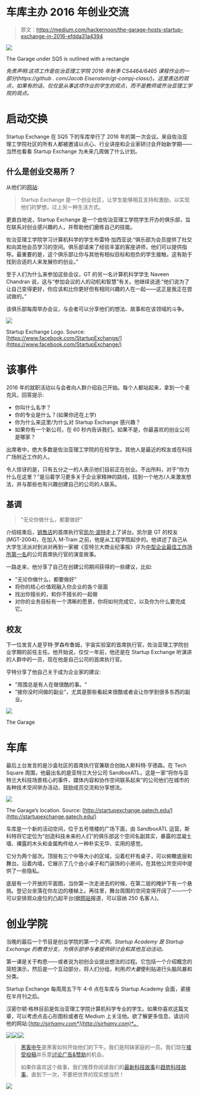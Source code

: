 # 车库主办 2016 年创业交流

> 原文：<https://medium.com/hackernoon/the-garage-hosts-startup-exchange-in-2016-efdda31a4394>

![](img/2babd178e9b80b4e424f9effab673dec.png)

The Garage under SQ5 is outlined with a rectangle

*免责声明:这项工作是佐治亚理工学院 2016 年秋季 CS4464/6465 课程作业的一部分(https://github . com/Jacob Eisenstein/gt-compj-class/)。这里表达的观点，如果有的话，仅仅是从事这项作业的学生的观点，而不是教师或乔治亚理工学院的观点。*

# 启动交换

Startup Exchange 在 SQ5 下的车库举行了 2016 年的第一次会议。来自佐治亚理工学院社区的所有人都被邀请以点心、行业讲座和企业家研讨会开始新学期——当然也看看 Startup Exchange 为未来几周做了什么计划。

## **什么是创业交易所？**

从他们的[网站](http://startupexchange.gatech.edu/):

> Startup Exchange 是一个创业社区，让学生能够相互支持和激励，以实现他们的梦想，过上另一种生活方式。

更直白地说，Startup Exchange 是一个由佐治亚理工学院学生开办的俱乐部，旨在联系对创业感兴趣的人，并帮助他们磨练自己的技能。

佐治亚理工学院学习计算机科学的学生布雷特·加西亚说:“俱乐部为会员提供了社交和向其他会员学习的空间。俱乐部请来了经验丰富的客座讲师，他们可以提供指导。最重要的是，这个俱乐部让你与其他有相似目标和抱负的学生接触，这有助于找到合适的人来发展你的创业。”

至于人们为什么来参加这些会议，GT 的另一名计算机科学学生 Naveen Chandran 说，这与“参加会议的人的动机和智慧”有关。他继续说道:“他们说为了让自己变得更好，你应该和比你更好但有相同兴趣的人在一起——这正是我正在尝试做的。”

该俱乐部每周举办会议，与会者可以分享他们的想法、故事和在该领域的斗争。

![](img/1d1bcb0c0ad51e98f6746e9049ec0ca6.png)

Startup Exchange Logo. Source: [https://www.facebook.com/StartupExchange/](https://www.facebook.com/StartupExchange/)

# 该事件

2016 年的就职活动以与会者向人群介绍自己开始。每个人都站起来，拿到一个麦克风，回答提示:

*   你叫什么名字？
*   你的专业是什么？(如果你还在上学)
*   你为什么来这里/为什么对 Startup Exchange 感兴趣？
*   如果你有一个新公司，在 60 秒内告诉我们。如果不是，你最喜欢的创业公司是哪家？

出席者中，绝大多数是佐治亚理工学院的在校学生。其他人是最近的校友或在科技广场附近工作的人。

令人惊讶的是，只有五分之一的人表示他们目前正在创业。不出所料，对于“你为什么在这里？”是沿着学习更多关于企业家精神的路线，找到一个地方/人来激发想法，并与那些也有兴趣创建自己的公司的人联系。

## 基调

> "无论你做什么，都要做好"

介绍结束后，[销售店](https://salesloft.com/)的首席执行官[凯尔·波特](https://www.linkedin.com/in/kyleporter)走上了讲台。凯尔是 GT 的校友(MGT-2004)，在加入 M-Train 之前，他是从工程学院起步的。他讲述了自己从大学生活派对到派对再到一家被《亚特兰大商业纪事报》评为[中型企业最佳工作场所第一名](http://www.bizjournals.com/atlanta/news/2015/09/10/2015-best-places-to-work.html)的公司首席执行官的演变故事。

一路走来，他分享了自己在创建公司期间获得的一些建议，比如:

*   "无论你做什么，都要做好"
*   将你的核心价值观融入你企业的各个层面
*   找出你擅长的，和你不擅长的一起做
*   对你的业务目标有一个清晰的愿景，你将如何完成它，以及你为什么要完成它。

## 校友

下一位发言人是亨特·罗森布鲁姆，宇宙实验室的首席执行官，佐治亚理工学院创业学期的前任主任。他开始说，仅仅一年前，他还是在 Startup Exchange 听演讲的人群中的一员，现在他是自己公司的首席执行官。

亨特分享了他自己关于成为企业家的建议:

*   "周围总是有人在做很酷的事。"
*   “接你没时间做的副业”，尤其是那些看起来很酷或者会让你学到很多东西的副业。

![](img/5aa5935318ec1129b2866bc21954ad01.png)

The Garage

# 车库

最后上台发言的是沙盒社区的首席执行官兼联合创始人斯科特·亨德森。在 Tech Square 周围，他最出名的是亚特兰大分公司 SandboxATL，这是一家“将你与亚特兰大科技场景核心的事件、媒体内容和协作空间联系起来”的公司他们在城市的各种技术空间举办活动，鼓励成员交流和分享想法。

![](img/244b2f5d317652da63c7cda5a8b5439c.png)

The Garage’s location. Source: [http://startupexchange.gatech.edu/](http://startupexchange.gatech.edu/)

车库是一个新的活动空间，位于五号塔楼的广场下面，由 SandboxATL 运营。斯科特将它定位为“创造科技未来的人们”的俱乐部这个空间名副其实，暴露的混凝土墙、裸露的木头和金属构件给人一种朴实无华、实用的感觉。

它分为两个层次。顶层有三个中等大小的区域，沿着栏杆有桌子，可以俯瞰底层和舞台。沿着内墙，它展示了几个由小桌子和门装饰的小房间，在其他公共空间中提供了一些隐私。

底层有一个开放的平面图，当你第一次走进去的时候，在第二层的掩护下有一个悬挑。登记台坐落在你左边的楼梯上。再往里，舞台周围的空间变得开阔了——一个可以安排观众座位的凸起平台(据[网站](http://www.sandboxatl.com/spaces/)报道，可以容纳 250 名客人)。

# 创业学院

当晚的最后一个节目是创业学院的第一个*实例。Startup Academy 是 Startup Exchange 的教育分支，为俱乐部参与者提供研讨会和其他互动活动。*

第一课是关于构思——或者说为初创企业提出想法的过程。它包括一个介绍概念的简短演示，然后是一个互动部分，将人们分组，利用*的大量*便利贴进行头脑风暴和分类。

Startup Exchange 每周周五下午 4-6 点在车库与 Startup Academy 会面，紧接在半月刊之后。

汉密尔顿·格林目前是佐治亚理工学院计算机科学专业的学生。如果你喜欢这篇文章，可以考虑点击心形图标或者在 Medium 上关注他。欲了解更多信息，请访问他的网站:[*http://sirhamy.com*](http://sirhamy.com)*。*

[![](img/50ef4044ecd4e250b5d50f368b775d38.png)](http://bit.ly/HackernoonFB)[![](img/979d9a46439d5aebbdcdca574e21dc81.png)](https://goo.gl/k7XYbx)[![](img/2930ba6bd2c12218fdbbf7e02c8746ff.png)](https://goo.gl/4ofytp)

> [黑客中午](http://bit.ly/Hackernoon)是黑客如何开始他们的下午。我们是阿妹家庭的一员。我们现在[接受投稿](http://bit.ly/hackernoonsubmission)并乐意[讨论广告&赞助](mailto:partners@amipublications.com)的机会。
> 
> 如果你喜欢这个故事，我们推荐你阅读我们的[最新科技故事](http://bit.ly/hackernoonlatestt)和[趋势科技故事](https://hackernoon.com/trending)。直到下一次，不要把世界的现实想当然！

[![](img/be0ca55ba73a573dce11effb2ee80d56.png)](https://goo.gl/Ahtev1)